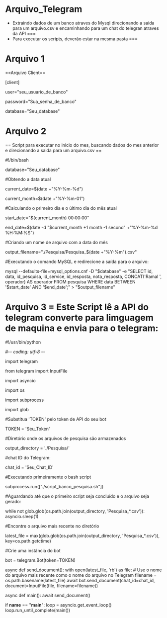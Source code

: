 # Arquivo_Telegram

-  Extraindo dados de um banco atraves do Mysql direcionando a saida para um arquivo.csv e encaminhando para um chat do telegran atraves da API ===
- Para executar os scripts, deverão estar na mesma pasta ===


# Arquivo 1  
==Arquivo Client==

[client]

user="seu_usuario_de_banco"

password="Sua_senha_de_banco"

database="Seu_database"

# Arquivo 2 
== Script para executar no inicio do mes, buscando dados do mes anterior e direcionando a saida para um arquivo.csv ==

 #!/bin/bash

database="Seu_database"

#Obtendo a data atual 

current_date=$(date +"%Y-%m-%d")

current_month=$(date +"%Y-%m-01")

#Calculando o primeiro dia e o último dia do mês atual

start_date="${current_month} 00:00:00"

end_date=$(date -d "$current_month +1 month -1 second" +"%Y-%m-%d %H:%M:%S")

#Criando um nome de arquivo com a data do mês

output_filename="./Pesquisa/Pesquisa_$(date +"%Y-%m").csv"

#Executando o comando MySQL e redirecione a saída para o arquivo:

mysql --defaults-file=mysql_options.cnf -D "$database" -e "SELECT id, data, id_pesquisa, id_service, id_resposta, nota_resposta, CONCAT('Ramal ', operador) AS operador FROM pesquisa WHERE data BETWEEN 
'$start_date' AND '$end_date';" > "$output_filename"

# Arquivo 3 = Este Script lê a API do telegram converte para limguagem de maquina e envia para o telegram:


#!/usr/bin/python

#-*- coding: utf-8 -*-

import telegram

from telegram import InputFile

import asyncio

import os

import subprocess

import glob

#Substitua 'TOKEN' pelo token de API do seu bot

TOKEN = 'Seu_Token'

#Diretório onde os arquivos de pesquisa são armazenados

output_directory = './Pesquisa/'

#chat ID do Telegram:

chat_id = 'Seu_Chat_ID'

#Executando primeiramente o bash script

subprocess.run(["./script_banco_pesquisa.sh"])

#Aguardando até que o primeiro script seja concluído e o arquivo seja gerado:

while not glob.glob(os.path.join(output_directory, 'Pesquisa_*.csv')):
    asyncio.sleep(1)

#Encontre o arquivo mais recente no diretório

latest_file = max(glob.glob(os.path.join(output_directory, 'Pesquisa_*.csv')), key=os.path.getctime)

#Crie uma instância do bot

bot = telegram.Bot(token=TOKEN)

async def send_document():
    with open(latest_file, 'rb') as file:
        # Use o nome do arquivo mais recente como o nome do arquivo no Telegram
        filename = os.path.basename(latest_file)
        await bot.send_document(chat_id=chat_id, document=InputFile(file, filename=filename))

async def main():
    await send_document()

if __name__ == "__main__":
    loop = asyncio.get_event_loop()
    loop.run_until_complete(main())


